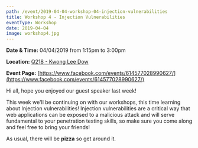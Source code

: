 ```yaml
---
path: /event/2019-04-04-workshop-04-injection-vulnerabilities
title: Workshop 4 - Injection Vulnerabilities
eventType: Workshop
date: 2019-04-04
image: workshop4.jpg
---
```


**Date & Time:** 04/04/2019 from 1:15pm to 3:00pm

**Location:** [Q218 - Kwong Lee Dow](https://maps.unimelb.edu.au/parkville/building/263)

**Event Page:** [https://www.facebook.com/events/614577028990627/](https://www.facebook.com/events/614577028990627/)


Hi all, hope you enjoyed our guest speaker last week! 

This week we'll be continuing on with our workshops, this time learning about Injection vulnerabilities! Injection vulnerabilities are a critical way that web applications can be exposed to a malicious attack and will serve fundamental to your penetration testing skills, so make sure you come along and feel free to bring your friends!

As usual, there will be **pizza** so get around it.